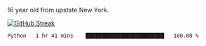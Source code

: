 16 year old from upstate New York. 

[![GitHub Streak](https://github-readme-streak-stats.herokuapp.com?user=airD173&theme=onedark&hide_border=true)](https://git.io/streak-stats)

<!--START_SECTION:waka-->

```txt
Python   1 hr 41 mins    █████████████████████████   100.00 %
```

<!--END_SECTION:waka-->
